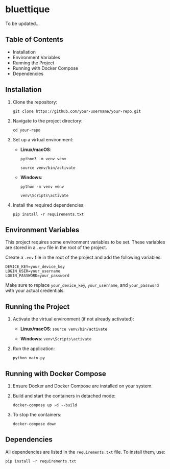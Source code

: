 # bluettique

To be updated...

## Table of Contents

- Installation
- Environment Variables
- Running the Project
- Running with Docker Compose
- Dependencies

## Installation

1. Clone the repository:

   `git clone https://github.com/your-username/your-repo.git`

2. Navigate to the project directory:

   `cd your-repo`

3. Set up a virtual environment:

   - **Linux/macOS**:

     `python3 -m venv venv`

     `source venv/bin/activate`

   - **Windows**:

     `python -m venv venv`

     `venv\Scripts\activate`

4. Install the required dependencies:

   `pip install -r requirements.txt`

## Environment Variables

This project requires some environment variables to be set. These variables are stored in a `.env` file in the root of the project.

Create a `.env` file in the root of the project and add the following variables:

```
DEVICE_KEY=your_device_key
LOGIN_USER=your_username
LOGIN_PASSWORD=your_password
```

Make sure to replace `your_device_key`, `your_username`, and `your_password` with your actual credentials.

## Running the Project

1. Activate the virtual environment (if not already activated):

   - **Linux/macOS**: `source venv/bin/activate`
   
   - **Windows**: `venv\Scripts\activate`

2. Run the application:

   `python main.py`

## Running with Docker Compose

1. Ensure Docker and Docker Compose are installed on your system.

2. Build and start the containers in detached mode:

   `docker-compose up -d --build`

3. To stop the containers:

   `docker-compose down`

## Dependencies

All dependencies are listed in the `requirements.txt` file. To install them, use:

`pip install -r requirements.txt`
